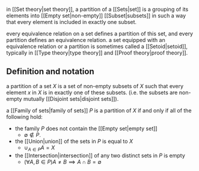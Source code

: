 in [[Set theory|set theory]], a partition of a [[Sets|set]] is a grouping of its elements into [[Empty set|non-empty]] [[Subset|subsets]] in such a way that every element is included in exactly one subset.

every equivalence relation on a set defines a partition of this set, and every partition defines an equivalence relation. a set equipped with an equivalence relation or a partition is sometimes called a [[Setoid|setoid]], typically in [[Type theory|type theory]] and [[Proof theory|proof theory]].

## Definition and notation

a partition of a set $X$ is a set of non-empty subsets of $X$ such that every element $x$ in $X$ is in exactly one of these subsets. (i.e. the subsets are non-empty mutually [[Disjoint sets|disjoint sets]]).

a [[Family of sets|family of sets]] $P$ is a partition of $X$ if and only if all of the following hold:

- the family $P$ does not contain the [[Empty set|empty set]] 
	- $\emptyset\notin P$.
- the [[Union|union]] of the sets in $P$ is equal to $X$ 
	- $\cup_{A\in P}A=X$
- the [[Intersection|intersection]] of any two distinct sets in $P$ is empty 
	- $(\forall A,B\in P)A\neq B\implies A\cap B=\emptyset$